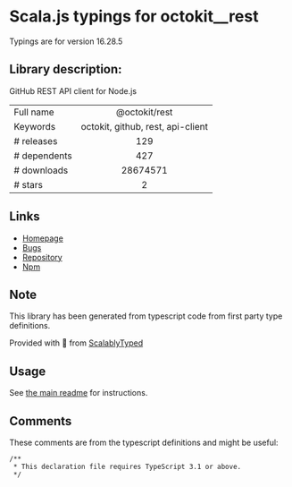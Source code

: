 
# Scala.js typings for octokit__rest

Typings are for version 16.28.5

## Library description:
GitHub REST API client for Node.js

|                    |                 |
| ------------------ | :-------------: |
| Full name          | @octokit/rest |
| Keywords           | octokit, github, rest, api-client |
| # releases         | 129 |
| # dependents       | 427 |
| # downloads        | 28674571 |
| # stars            | 2 |

## Links
- [Homepage](https://github.com/octokit/rest.js#readme)
- [Bugs](https://github.com/octokit/rest.js/issues)
- [Repository](https://github.com/octokit/rest.js)
- [Npm](https://www.npmjs.com/package/%40octokit%2Frest)
    


## Note
This library has been generated from typescript code from first party type definitions.

Provided with :purple_heart: from [ScalablyTyped](https://github.com/oyvindberg/ScalablyTyped)

## Usage
See [the main readme](../../readme.md) for instructions.

## Comments

These comments are from the typescript definitions and might be useful:
```
/**
 * This declaration file requires TypeScript 3.1 or above.
 */


```

